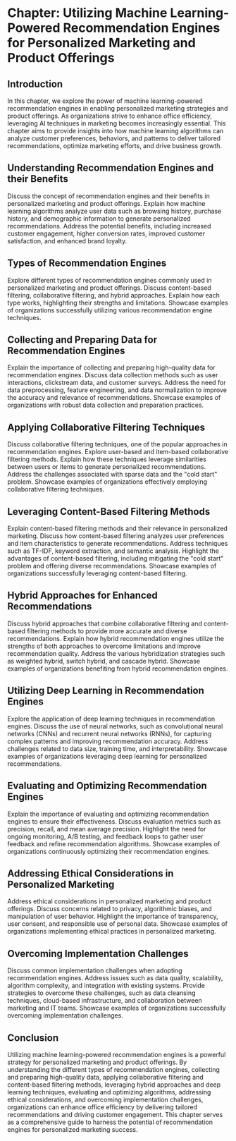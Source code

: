 Chapter: Utilizing Machine Learning-Powered Recommendation Engines for Personalized Marketing and Product Offerings
===================================================================================================================

Introduction
------------

In this chapter, we explore the power of machine learning-powered recommendation engines in enabling personalized marketing strategies and product offerings. As organizations strive to enhance office efficiency, leveraging AI techniques in marketing becomes increasingly essential. This chapter aims to provide insights into how machine learning algorithms can analyze customer preferences, behaviors, and patterns to deliver tailored recommendations, optimize marketing efforts, and drive business growth.

Understanding Recommendation Engines and their Benefits
-------------------------------------------------------

Discuss the concept of recommendation engines and their benefits in personalized marketing and product offerings. Explain how machine learning algorithms analyze user data such as browsing history, purchase history, and demographic information to generate personalized recommendations. Address the potential benefits, including increased customer engagement, higher conversion rates, improved customer satisfaction, and enhanced brand loyalty.

Types of Recommendation Engines
-------------------------------

Explore different types of recommendation engines commonly used in personalized marketing and product offerings. Discuss content-based filtering, collaborative filtering, and hybrid approaches. Explain how each type works, highlighting their strengths and limitations. Showcase examples of organizations successfully utilizing various recommendation engine techniques.

Collecting and Preparing Data for Recommendation Engines
--------------------------------------------------------

Explain the importance of collecting and preparing high-quality data for recommendation engines. Discuss data collection methods such as user interactions, clickstream data, and customer surveys. Address the need for data preprocessing, feature engineering, and data normalization to improve the accuracy and relevance of recommendations. Showcase examples of organizations with robust data collection and preparation practices.

Applying Collaborative Filtering Techniques
-------------------------------------------

Discuss collaborative filtering techniques, one of the popular approaches in recommendation engines. Explore user-based and item-based collaborative filtering methods. Explain how these techniques leverage similarities between users or items to generate personalized recommendations. Address the challenges associated with sparse data and the "cold start" problem. Showcase examples of organizations effectively employing collaborative filtering techniques.

Leveraging Content-Based Filtering Methods
------------------------------------------

Explain content-based filtering methods and their relevance in personalized marketing. Discuss how content-based filtering analyzes user preferences and item characteristics to generate recommendations. Address techniques such as TF-IDF, keyword extraction, and semantic analysis. Highlight the advantages of content-based filtering, including mitigating the "cold start" problem and offering diverse recommendations. Showcase examples of organizations successfully leveraging content-based filtering.

Hybrid Approaches for Enhanced Recommendations
----------------------------------------------

Discuss hybrid approaches that combine collaborative filtering and content-based filtering methods to provide more accurate and diverse recommendations. Explain how hybrid recommendation engines utilize the strengths of both approaches to overcome limitations and improve recommendation quality. Address the various hybridization strategies such as weighted hybrid, switch hybrid, and cascade hybrid. Showcase examples of organizations benefiting from hybrid recommendation engines.

Utilizing Deep Learning in Recommendation Engines
-------------------------------------------------

Explore the application of deep learning techniques in recommendation engines. Discuss the use of neural networks, such as convolutional neural networks (CNNs) and recurrent neural networks (RNNs), for capturing complex patterns and improving recommendation accuracy. Address challenges related to data size, training time, and interpretability. Showcase examples of organizations leveraging deep learning for personalized recommendations.

Evaluating and Optimizing Recommendation Engines
------------------------------------------------

Explain the importance of evaluating and optimizing recommendation engines to ensure their effectiveness. Discuss evaluation metrics such as precision, recall, and mean average precision. Highlight the need for ongoing monitoring, A/B testing, and feedback loops to gather user feedback and refine recommendation algorithms. Showcase examples of organizations continuously optimizing their recommendation engines.

Addressing Ethical Considerations in Personalized Marketing
-----------------------------------------------------------

Address ethical considerations in personalized marketing and product offerings. Discuss concerns related to privacy, algorithmic biases, and manipulation of user behavior. Highlight the importance of transparency, user consent, and responsible use of personal data. Showcase examples of organizations implementing ethical practices in personalized marketing.

Overcoming Implementation Challenges
------------------------------------

Discuss common implementation challenges when adopting recommendation engines. Address issues such as data quality, scalability, algorithm complexity, and integration with existing systems. Provide strategies to overcome these challenges, such as data cleansing techniques, cloud-based infrastructure, and collaboration between marketing and IT teams. Showcase examples of organizations successfully overcoming implementation challenges.

Conclusion
----------

Utilizing machine learning-powered recommendation engines is a powerful strategy for personalized marketing and product offerings. By understanding the different types of recommendation engines, collecting and preparing high-quality data, applying collaborative filtering and content-based filtering methods, leveraging hybrid approaches and deep learning techniques, evaluating and optimizing algorithms, addressing ethical considerations, and overcoming implementation challenges, organizations can enhance office efficiency by delivering tailored recommendations and driving customer engagement. This chapter serves as a comprehensive guide to harness the potential of recommendation engines for personalized marketing success.
